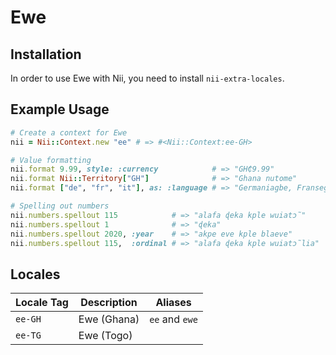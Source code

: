 <!-- This file has been generated. Source: languages/_template.md.erb -->

# Ewe

## Installation

In order to use Ewe with Nii, you need to install `nii-extra-locales`.

## Example Usage

``` ruby
# Create a context for Ewe
nii = Nii::Context.new "ee" # => #<Nii::Context:ee-GH>

# Value formatting
nii.format 9.99, style: :currency            # => "GH₵9.99"
nii.format Nii::Territory["GH"]              # => "Ghana nutome"
nii.format ["de", "fr", "it"], as: :language # => "Germaniagbe, Fransegbe, kple Italiagbe"

# Spelling out numbers
nii.numbers.spellout 115            # => "alafa ɖeka kple wuiatɔ̃"
nii.numbers.spellout 1              # => "ɖeka"
nii.numbers.spellout 2020, :year    # => "akpe eve kple blaeve"
nii.numbers.spellout 115,  :ordinal # => "alafa ɖeka kple wuiatɔ̃lia"
```


## Locales

<table>
  <thead>
    <tr>
      <th>Locale Tag</th>
      <th>Description</th>
      <th>Aliases</th>
    </tr>
  </thead>
  <tbody>
    <tr>
      <td><code>ee-GH</code></td>
      <td>Ewe (Ghana)</td>
      <td><code>ee</code> and <code>ewe</code></td>
    </tr>
    <tr>
      <td><code>ee-TG</code></td>
      <td>Ewe (Togo)</td>
      <td></td>
    </tr>
  </tbody>
</table>

